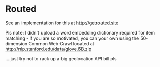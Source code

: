 # Routed
See an implementation for this at http://getrouted.site

Pls note: I didn't upload a word embedding dictionary required for item matching - if you are so motivated, you can your own using the 50-dimension Common Web Crawl located at http://nlp.stanford.edu/data/glove.6B.zip


....just try not to rack up a big geolocation API bill pls
